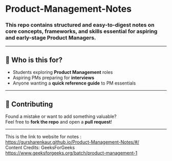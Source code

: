 # Product-Management-Notes

### This repo contains structured and easy-to-digest notes on core concepts, frameworks, and skills essential for aspiring and early-stage Product Managers.
---

## 🚀 Who is this for?

- Students exploring **Product Management** roles  
- Aspiring PMs preparing for **interviews**  
- Anyone wanting a **quick reference guide** to PM essentials  

---
## 🤝 Contributing

Found a mistake or want to add something valuable?  
Feel free to **fork the repo** and open a **pull request**!

---

This is the link to website for notes : https://gursharenkaur.github.io/Product-Management-Notes/#/
<br>
Content Credits: GeeksForGeeks https://www.geeksforgeeks.org/batch/product-management-1
